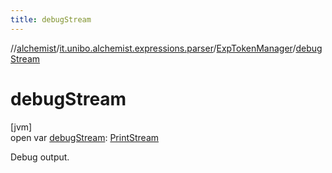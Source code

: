 ```yaml
---
title: debugStream
---
```

//[alchemist](../../../index.html)/[it.unibo.alchemist.expressions.parser](../index.html)/[ExpTokenManager](index.html)/[debugStream](debug-stream.html)



# debugStream



[jvm]\
open var [debugStream](debug-stream.html): [PrintStream](https://docs.oracle.com/javase/8/docs/api/java/io/PrintStream.html)



Debug output.





